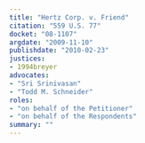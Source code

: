 ```yaml
---
title: "Hertz Corp. v. Friend"
citation: "559 U.S. 77"
docket: "08-1107"
argdate: "2009-11-10"
publishdate: "2010-02-23"
justices:
- 1994breyer
advocates:
- "Sri Srinivasan"
- "Todd M. Schneider"
roles:
- "on behalf of the Petitioner"
- "on behalf of the Respondents"
summary: ""
---
```



